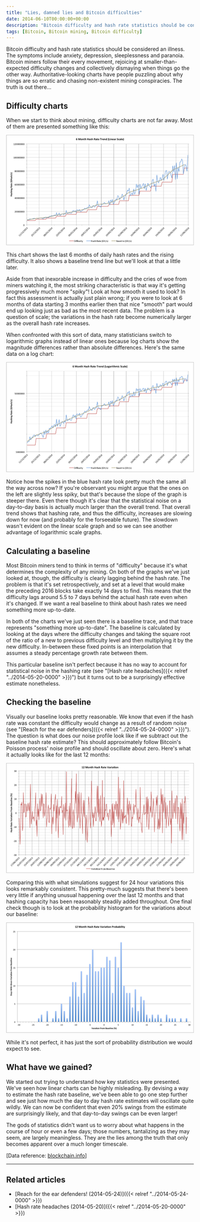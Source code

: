 ```yaml
---
title: "Lies, damned lies and Bitcoin difficulties"
date: 2014-06-10T00:00:00+00:00
description: "Bitcoin difficulty and hash rate statistics should be considered an illness.  The symptoms include anxiety, depression, sleeplessness and paranoia.  Bitcoin miners follow their every movement, rejoicing at smaller-than-expected difficulty changes and collectively dismaying when things go the other way.  Authoritative-looking charts have people puzzling about why things are so erratic and chasing non-existent mining conspiracies.  The truth is out there..."
tags: [Bitcoin, Bitcoin mining, Bitcoin difficulty]
---
```

Bitcoin difficulty and hash rate statistics should be considered an
illness.  The symptoms include anxiety, depression, sleeplessness and
paranoia.  Bitcoin miners follow their every movement, rejoicing at
smaller-than-expected difficulty changes and collectively dismaying when
things go the other way.  Authoritative-looking charts have people
puzzling about why things are so erratic and chasing non-existent mining
conspiracies.  The truth is out there\...

## Difficulty charts

When we start to think about mining, difficulty charts are not far away.
Most of them are presented something like this:

![Bitcoin hash rate for the last 6 months (June 2014) on a linear scale](./6m-hash-rate-linear.png)

This chart shows the last 6 months of daily hash rates and the rising
difficulty.  It also shows a baseline trend line but we'll look at that
a little later.

Aside from that inexorable increase in difficulty and the cries of woe
from miners watching it, the most striking characteristic is that way
it's getting progressively much more \"spiky\"!  Look at how smooth it
used to look?  In fact this assessment is actually just plain wrong; if
you were to look at 6 months of data starting 3 months earlier then that
nice \"smooth\" part would end up looking just as bad as the most recent
data.  The problem is a question of scale; the variations in the hash
rate become numerically larger as the overall hash rate increases.

When confronted with this sort of data, many statisticians switch to
logarithmic graphs instead of linear ones because log charts show the
magnitude differences rather than absolute differences.  Here's the same
data on a log chart:

![Bitcoin hash rate for the last 6 months (June 2014) on a logarithmic scale](./6m-hash-rate-log.png)

Notice how the spikes in the blue hash rate look pretty much the same
all the way across now?  If you're observant you might argue that the
ones on the left are slightly less spiky, but that's because the slope
of the graph is steeper there.  Even there though it's clear that the
statistical noise on a day-to-day basis is actually much larger than the
overall trend.  That overall trend shows that hashing rate, and thus the
difficulty, increases are slowing down for now (and probably for the
forseeable future).  The slowdown wasn't evident on the linear scale
graph and so we can see another advantage of logarithmic scale graphs.

## Calculating a baseline

Most Bitcoin miners tend to think in terms of \"difficulty\" because
it's what determines the complexity of any mining.  On both of the
graphs we've just looked at, though, the difficulty is clearly lagging
behind the hash rate.  The problem is that it's set retrospectively, and
set at a level that would make the preceding 2016 blocks take exactly 14
days to find.  This means that the difficulty lags around 5.5 to 7 days
behind the actual hash rate even when it's changed.  If we want a real
baseline to think about hash rates we need something more up-to-date.

In both of the charts we've just seen there is a baseline trace, and
that trace represents \"something more up-to-date\".  The baseline is
calculated by looking at the days where the difficulty changes and
taking the square root of the ratio of a new to previous difficulty
level and then multiplying it by the new difficulty.  In-between these
fixed points is an interpolation that assumes a steady percentage growth
rate between them.

This particular baseline isn't perfect because it has no way to account
for statistical noise in the hashing rate (see \"[Hash rate
headaches]({{< relref "../2014-05-20-0000" >}})\")
but it turns out to be a surprisingly effective estimate nonetheless.

## Checking the baseline

Visually our baseline looks pretty reasonable.  We know that even if the
hash rate was constant the difficulty would change as a result of random
noise (see \"[Reach for the ear defenders]({{< relref "../2014-05-24-0000" >}})\").
The question is what does our noise profile look like if we subtract out
the baseline hash rate estimate?  This should approximately follow
Bitcoin's Poisson process' noise profile and should oscillate about
zero.  Here's what it actually looks like for the last 12 months:

![12 month Bitcoin hash rate variations (June 2014)](./12m-hash-rate-variation.png)

Comparing this with what simulations suggest for 24 hour variations this
looks remarkably consistent.  This pretty-much suggests that there's
been very little if anything unusual happening over the last 12 months
and that hashing capacity has been reasonably steadily added throughout.
One final check though is to look at the probability histogram for the
variations about our baseline:

![12 month Bitcoin mining hash rate variation probability histogram (June 2014)](./12m-hash-rate-variation-probability.png)

While it's not perfect, it has just the sort of probability
distribution we would expect to see.

## What have we gained?

We started out trying to understand how key statistics were presented.
We've seen how linear charts can be highly misleading.  By devising a
way to estimate the hash rate baseline, we've been able to go one step
further and see just how much the day to day hash rate estimates will
oscillate quite wildly.  We can now be confident that even 20% swings
from the estimate are surprisingly likely, and that day-to-day swings
can be even larger!

The gods of statistics didn't want us to worry about what happens in
the course of hour or even a few days; those numbers, tantalizing as
they may seem, are largely meaningless.  They are the lies among the
truth that only becomes apparent over a much longer timescale.

\[Data reference: [blockchain.info](http://blockchain.info)\]

------------------------------------------------------------------------

## Related articles

- [Reach for the ear defenders! (2014-05-24)]({{< relref "../2014-05-24-0000" >}})
- [Hash rate headaches (2014-05-20)]({{< relref "../2014-05-20-0000" >}})
